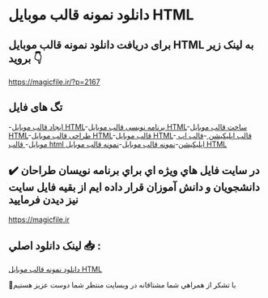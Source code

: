 # دانلود نمونه قالب موبایل HTML

## برای دریافت دانلود نمونه قالب موبایل HTML به لینک زیر بروید 👇

https://magicfile.ir/?p=2167

## تگ های فایل

-[ایجاد قالب موبایل HTML](https://magicfile.ir/product/%d9%86%d9%85%d9%88%d9%86%d9%87-%d9%82%d8%a7%d9%84%d8%a8%d9%85%d9%88%d8%a8%d8%a7%db%8c%d9%84-html/)-[برنامه نویسی قالب موبایل HTML](https://magicfile.ir/product/%d9%86%d9%85%d9%88%d9%86%d9%87-%d9%82%d8%a7%d9%84%d8%a8%d9%85%d9%88%d8%a8%d8%a7%db%8c%d9%84-html/)-[ساخت قالب موبایل HTML](https://magicfile.ir/product/%d9%86%d9%85%d9%88%d9%86%d9%87-%d9%82%d8%a7%d9%84%d8%a8%d9%85%d9%88%d8%a8%d8%a7%db%8c%d9%84-html/)-[طراحی قالب موبایل HTML](https://magicfile.ir/product/%d9%86%d9%85%d9%88%d9%86%d9%87-%d9%82%d8%a7%d9%84%d8%a8%d9%85%d9%88%d8%a8%d8%a7%db%8c%d9%84-html/)-[قالب موبایل HTML](https://magicfile.ir/product/%d9%86%d9%85%d9%88%d9%86%d9%87-%d9%82%d8%a7%d9%84%d8%a8%d9%85%d9%88%d8%a8%d8%a7%db%8c%d9%84-html/)-[ قالب اپلیکیشن ](https://magicfile.ir/product/%d9%86%d9%85%d9%88%d9%86%d9%87-%d9%82%d8%a7%d9%84%d8%a8%d9%85%d9%88%d8%a8%d8%a7%db%8c%d9%84-html/)-[قالب اپ موبایل](https://magicfile.ir/product/%d9%86%d9%85%d9%88%d9%86%d9%87-%d9%82%d8%a7%d9%84%d8%a8%d9%85%d9%88%d8%a8%d8%a7%db%8c%d9%84-html/)-[ قالب html اپلیکیشن](https://magicfile.ir/product/%d9%86%d9%85%d9%88%d9%86%d9%87-%d9%82%d8%a7%d9%84%d8%a8%d9%85%d9%88%d8%a8%d8%a7%db%8c%d9%84-html/)-[نمونه قالب موبایل](https://magicfile.ir/product/%d9%86%d9%85%d9%88%d9%86%d9%87-%d9%82%d8%a7%d9%84%d8%a8%d9%85%d9%88%d8%a8%d8%a7%db%8c%d9%84-html/)-[نمونه قالب موبایل HTML](https://magicfile.ir/product/%d9%86%d9%85%d9%88%d9%86%d9%87-%d9%82%d8%a7%d9%84%d8%a8%d9%85%d9%88%d8%a8%d8%a7%db%8c%d9%84-html/)

## ✔️ در سايت فايل هاي ويژه اي براي برنامه نويسان طراحان دانشجويان و دانش آموزان قرار داده ايم از بقيه فايل سايت نيز ديدن فرماييد

https://magicfile.ir


## لينک دانلود اصلي 📥 :

[دانلود نمونه قالب موبایل HTML](https://magicfile.ir/product/%d9%86%d9%85%d9%88%d9%86%d9%87-%d9%82%d8%a7%d9%84%d8%a8%d9%85%d9%88%d8%a8%d8%a7%db%8c%d9%84-html/) 


🙏با تشکر از همراهي شما مشتاقانه در وبسایت منتظر شما دوست عزیز هستیم


